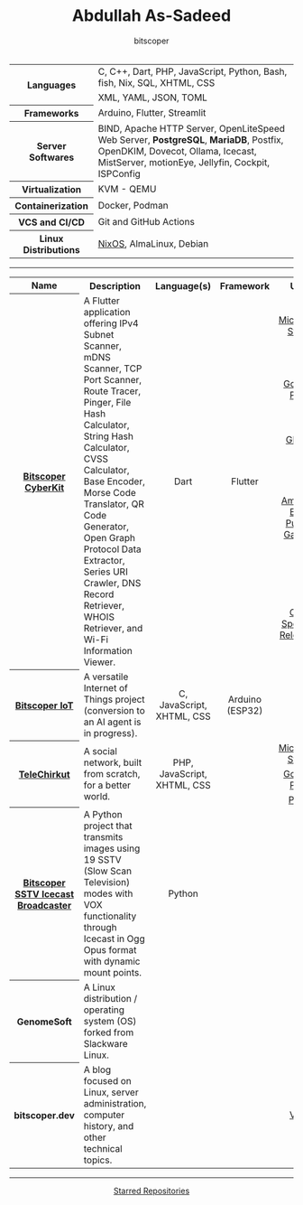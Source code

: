 <div align="center">
  <h1>Abdullah As-Sadeed</h1>
  bitscoper
</div>

<br />

<table align="center">
  <tbody>
    <tr>
      <th rowspan="2">Languages</th>
      <td>C, C++, Dart, PHP, JavaScript, Python, Bash, fish, Nix, SQL, XHTML, CSS</td>
    </tr>
    <tr>
      <td>XML, YAML, JSON, TOML</td>
    </tr>
    <tr>
      <th>Frameworks</th>
      <td>Arduino, Flutter, Streamlit</td>
    </tr>
    <tr>
      <th>Server Softwares</th>
      <td> BIND, Apache HTTP Server, OpenLiteSpeed Web Server, <b>PostgreSQL</b>, <b>MariaDB</b>, Postfix, OpenDKIM,
        Dovecot, Ollama, Icecast, MistServer, motionEye, Jellyfin, Cockpit, ISPConfig</td>
    </tr>
    <tr>
      <th>Virtualization</th>
      <td>KVM - QEMU</td>
    </tr>
    <tr>
      <th>Containerization</th>
      <td>Docker, Podman</td>
    </tr>
    <tr>
      <th>VCS and CI/CD</th>
      <td>Git and GitHub Actions</td>
    </tr>
    <tr>
      <th>Linux Distributions</th>
      <td><a href="https://github.com/bitscoper/Bitscoper_NixOS_Configuration/blob/main/configuration.nix">NixOS</a>,
        AlmaLinux, Debian
      </td>
    </tr>
  </tbody>
</table>

<hr />

<table align="center">
  <tbody>
    <tr>
      <th>Name</th>
      <th>Description</th>
      <th>Language(s)</th>
      <th>Framework</th>
      <th>Use</th>
    </tr>
    <tr>
      <th rowspan="5">
        <a href="https://github.com/bitscoper/Bitscoper_CyberKit/">Bitscoper CyberKit</a>
      </th>
      <td rowspan="5">A Flutter application offering IPv4 Subnet Scanner, mDNS Scanner, TCP Port Scanner, Route Tracer,
        Pinger, File Hash Calculator, String Hash Calculator, CVSS Calculator, Base Encoder, Morse Code Translator, QR
        Code Generator, Open Graph Protocol Data Extractor, Series URI Crawler, DNS Record Retriever, WHOIS Retriever,
        and Wi-Fi Information Viewer.</td>
      <td rowspan="5" align="center">Dart</td>
      <td rowspan="5" align="center">Flutter</td>
      <td align="center">
        <a href="https://apps.microsoft.com/detail/9n6r5lxczxl6">Microsoft Store</a>
      </td>
    </tr>
    <tr>
      <td align="center">
        <a href="https://play.google.com/store/apps/details?id=bitscoper.bitscoper_cyber_toolbox">Google Play</a>
      </td>
    </tr>
    <tr>
      <td align="center">
        <a href="https://github.com/bitscoper/Bitscoper_CyberKit/pkgs/container/bitscoper_cyberkit/">GHCR</a>
      </td>
    </tr>
    <tr>
      <td align="center">
        <a href="https://gallery.ecr.aws/n7r2f3q1/bitscoper/bitscoper_cyberkit/">Amazon ECR Public Gallery</a>
      </td>
    </tr>
    <tr>
      <td align="center">
        <a href="https://github.com/bitscoper/Bitscoper_CyberKit/releases/latest/">OS-Specific Releases</a>
      </td>
    </tr>
    <tr>
      <th>
        <a href="https://github.com/bitscoper/Bitscoper_IoT/">Bitscoper IoT</a>
      </th>
      <td>A versatile Internet of Things project (conversion to an AI agent is in progress).</td>
      <td align="center">C, JavaScript, XHTML, CSS</td>
      <td align="center">Arduino (ESP32)</td>
      <td></td>
    </tr>
    <tr>
      <th rowspan="3">
        <a href="https://github.com/bitscoper/TeleChirkut/">TeleChirkut</a>
      </th>
      <td rowspan="3">A social network, built from scratch, for a better world.</td>
      <td rowspan="3" align="center">PHP, JavaScript, XHTML, CSS</td>
      <td rowspan="3"></td>
      <td align="center">
        <a href="https://www.microsoft.com/store/apps/9P8VZN45VV94">Microsoft Store</a>
      </td>
    </tr>
    <tr>
      <td align="center">
        <a href="https://play.google.com/store/apps/details?id=xyz.telechirkut.pwa">Google Play</a>
      </td>
    </tr>
    <tr>
      <td align="center">
        <a href="https://telechirkut.bitscoper.dev/">PWA</a>
      </td>
    </tr>
    <tr>
      <th>
        <a href="https://github.com/bitscoper/Bitscoper_SSTV_Icecast_Broadcaster/">Bitscoper SSTV Icecast
          Broadcaster</a>
      </th>
      <td> A Python project that transmits images using 19 SSTV (Slow Scan Television) modes with VOX functionality
        through Icecast in Ogg Opus format with dynamic mount points.</td>
      <td align="center">Python</td>
      <td></td>
      <td></td>
    </tr>
    <tr>
      <th>GenomeSoft</th>
      <td>A Linux distribution / operating system (OS) forked from Slackware Linux.</td>
      <td></td>
      <td></td>
      <td></td>
    </tr>
    <tr>
      <th>bitscoper.dev</th>
      <td>A blog focused on Linux, server administration, computer history, and other technical topics.</td>
      <td></td>
      <td></td>
      <td align="center">
        <a href="https://bitscoper.dev/">Visit</a>
      </td>
    </tr>
  </tbody>
</table>

<hr />

<div align="center">
  <a href="STARRED.md">Starred Repositories</a>
</div>